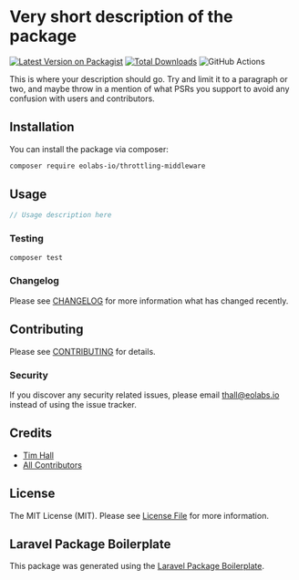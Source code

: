 # Very short description of the package

[![Latest Version on Packagist](https://img.shields.io/packagist/v/eolabs-io/throttling-middleware.svg?style=flat-square)](https://packagist.org/packages/eolabs-io/throttling-middleware)
[![Total Downloads](https://img.shields.io/packagist/dt/eolabs-io/throttling-middleware.svg?style=flat-square)](https://packagist.org/packages/eolabs-io/throttling-middleware)
![GitHub Actions](https://github.com/eolabs-io/throttling-middleware/actions/workflows/main.yml/badge.svg)

This is where your description should go. Try and limit it to a paragraph or two, and maybe throw in a mention of what PSRs you support to avoid any confusion with users and contributors.

## Installation

You can install the package via composer:

```bash
composer require eolabs-io/throttling-middleware
```

## Usage

```php
// Usage description here
```

### Testing

```bash
composer test
```

### Changelog

Please see [CHANGELOG](CHANGELOG.md) for more information what has changed recently.

## Contributing

Please see [CONTRIBUTING](CONTRIBUTING.md) for details.

### Security

If you discover any security related issues, please email thall@eolabs.io instead of using the issue tracker.

## Credits

-   [Tim Hall](https://github.com/eolabs-io)
-   [All Contributors](../../contributors)

## License

The MIT License (MIT). Please see [License File](LICENSE.md) for more information.

## Laravel Package Boilerplate

This package was generated using the [Laravel Package Boilerplate](https://laravelpackageboilerplate.com).
